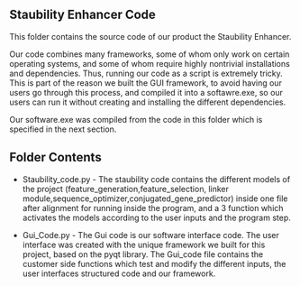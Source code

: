 Staubility Enhancer Code
-----------------------
This folder contains the source code of our product the Staubility Enhancer.

Our code combines many frameworks, some of whom only work on certain operating systems, and some of whom require highly nontrivial installations and dependencies. Thus, running our code as a script is extremely tricky. This is part of the reason we built the GUI framework, to avoid having our users go through this process, and compiled it into a softawre.exe, so our users can run it without creating and installing the different dependencies.

Our software.exe was compiled from the code in this folder which is specified in the next section.

Folder Contents
----------------
 - Staubility_code.py - The staubility code contains the different models of the project (feature_generation,feature_selection, linker module,sequence_optimizer,conjugated_gene_predictor) inside one file after alignment for running inside the program, and a 3 function which activates the models according to the user inputs and the program step.
 
 - Gui_Code.py -  The Gui code is our software interface code. The user interface was created with the unique framework we built for this project, based on the pyqt library. The Gui_code file contains the customer side functions which test and modify the different inputs, the user interfaces structured code and our framework.
